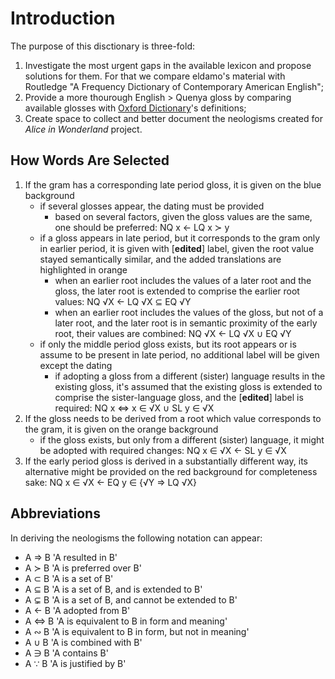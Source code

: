 # Introduction

The purpose of this disctionary is three-fold:

1. Investigate the most urgent gaps in the available lexicon and propose solutions for them. For that we compare eldamo's material with Routledge "A Frequency Dictionary of Contemporary American English";
1. Provide a more thourough English > Quenya gloss by comparing available glosses with [Oxford Dictionary](https://www.lexico.com/definition)'s definitions;
1. Create space to collect and better document the neologisms created for *Alice in Wonderland* project.

## How Words Are Selected

1. If the gram has a corresponding late period gloss, it is given on the blue background
	+ if several glosses appear, the dating must be provided
		+ based on several factors, given the gloss values are the same, one should be preferred: NQ x &larr; LQ x &sc; y
	+ if a gloss appears in late period, but it corresponds to the gram only in earlier period, it is given with [**edited**] label, given the root value stayed semantically similar, and the added translations are highlighted in orange
		+ when an earlier root includes the values of a later root and the gloss, the later root is extended to comprise the earlier root values: NQ √X &larr; LQ √X &sube; EQ √Y  
		+ when an earlier root includes the values of the gloss, but not of a later root, and the later root is in semantic proximity of the early root, their values are combined: NQ √X &larr; LQ √X &cup; EQ √Y  
	+ if only the middle period gloss exists, but its root appears or is assume to be present in late period, no additional label will be given except the dating
		+ if adopting a gloss from a different (sister) language results in the existing gloss, it's assumed that the existing gloss is extended to comprise the sister-language gloss, and the [**edited**] label is required: NQ x &hArr; x &isin; √X &cup; SL y &isin; √X
1. If the gloss needs to be derived from a root which value corresponds to the gram, it is given on the orange background
	+ if the gloss exists, but only from a different (sister) language, it might be adopted with required changes: NQ x &isin; √X &larr; SL y &isin; √X
1. If the early period gloss is derived in a substantially different way, its alternative might be provided on the red background for completeness sake: NQ x &isin; √X &larr; EQ y &isin; {√Y &rArr; LQ √X}
	


## Abbreviations

In deriving the neologisms the following notation can appear:

+ A &rArr; B 'A resulted in B'<br>
+ A &sc; B 'A is preferred over B'<br>
+ A &sub; B 'A is a set of B'<br>
+ A &sube; B 'A is a set of B, and is extended to B'<br>
+ A &subne; B 'A is a set of B, and cannot be extended to B'<br>
+ A &larr; B 'A adopted from B'<br>
+ A &hArr; B 'A is equivalent to B in form and meaning'<br>
+ A &ac; B 'A is equivalent to B in form, but not in meaning'<br>
+ A &cup; B 'A is combined with B'<br>
+ A &ni; B 'A contains B'
+ A &because; B 'A is justified by B'